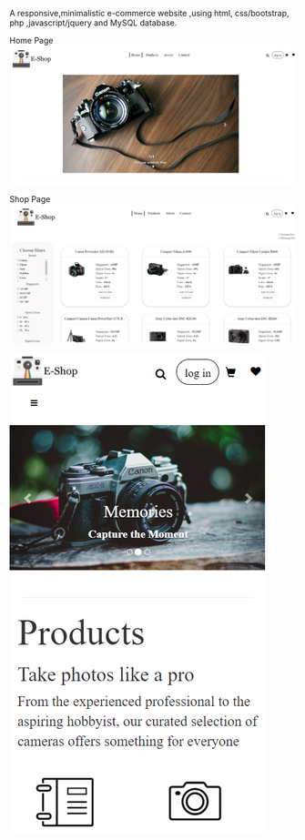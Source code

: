 A responsive,minimalistic e-commerce website ,using html, css/bootstrap, php ,javascript/jquery and MySQL database.

Home Page
![home page](https://github.com/NefeliTav/e-shop/blob/main/images/first.png?raw=true)

Shop Page
![home page mobile](https://github.com/NefeliTav/e-shop/blob/main/images/third.png?raw=true)

![shop page](https://github.com/NefeliTav/e-shop/blob/main/images/second.png?raw=true)

